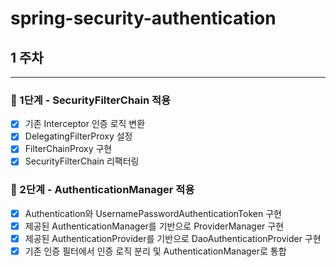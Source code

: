 # spring-security-authentication


## 1 주차
<hr>

### 🚀 1단계 - SecurityFilterChain 적용
- [x] 기존 Interceptor 인증 로직 변환
- [x] DelegatingFilterProxy 설정
- [x] FilterChainProxy 구현
- [x] SecurityFilterChain 리팩터링

### 🚀 2단계 - AuthenticationManager 적용
- [x] Authentication와 UsernamePasswordAuthenticationToken 구현
- [x] 제공된 AuthenticationManager를 기반으로 ProviderManager 구현
- [x] 제공된 AuthenticationProvider를 기반으로 DaoAuthenticationProvider 구현
- [x] 기존 인증 필터에서 인증 로직 분리 및 AuthenticationManager로 통합